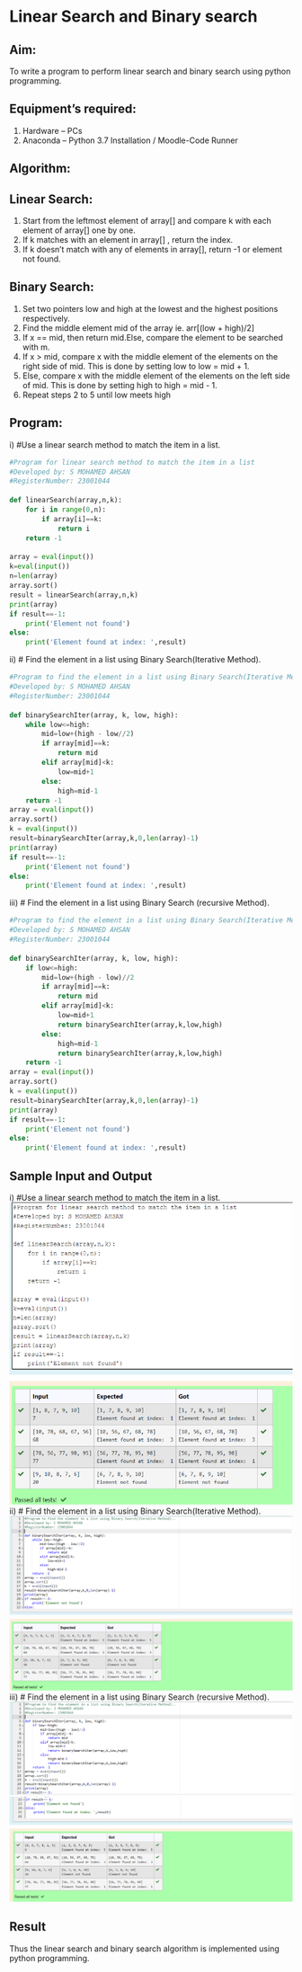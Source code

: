 # Linear Search and Binary search
## Aim:
To write a program to perform linear search and binary search using python programming.
## Equipment’s required:
1.	Hardware – PCs
2.	Anaconda – Python 3.7 Installation / Moodle-Code Runner
## Algorithm:
## Linear Search:
1.	Start from the leftmost element of array[] and compare k with each element of array[] one by one.
2.	If k matches with an element in array[] , return the index.
3.	If k doesn’t match with any of elements in array[], return -1 or element not found.
## Binary Search:
1.	Set two pointers low and high at the lowest and the highest positions respectively.
2.	Find the middle element mid of the array ie. arr[(low + high)/2]
3.	If x == mid, then return mid.Else, compare the element to be searched with m.
4.	If x > mid, compare x with the middle element of the elements on the right side of mid. This is done by setting low to low = mid + 1.
5.	Else, compare x with the middle element of the elements on the left side of mid. This is done by setting high to high = mid - 1.
6.	Repeat steps 2 to 5 until low meets high
## Program:
i)	#Use a linear search method to match the item in a list.
```Python
#Program for linear search method to match the item in a list
#Developed by: S MOHAMED AHSAN
#RegisterNumber: 23001044

def linearSearch(array,n,k):
    for i in range(0,n):
        if array[i]==k:
            return i
    return -1
    
array = eval(input())
k=eval(input())
n=len(array)
array.sort()
result = linearSearch(array,n,k)
print(array)
if result==-1:
    print('Element not found')
else:
    print('Element found at index: ',result)
```
ii)	# Find the element in a list using Binary Search(Iterative Method).
```Python
#Program to find the element in a list using Binary Search(Iterative Method)..
#Developed by: S MOHAMED AHSAN
#RegisterNumber: 23001044

def binarySearchIter(array, k, low, high):
    while low<=high:
        mid=low+(high - low//2)
        if array[mid]==k:
            return mid
        elif array[mid]<k:
            low=mid+1
        else:
            high=mid-1
    return -1
array = eval(input())
array.sort()
k = eval(input())
result=binarySearchIter(array,k,0,len(array)-1)
print(array)
if result==-1:
    print('Element not found')
else:
    print('Element found at index: ',result)
```
iii)	# Find the element in a list using Binary Search (recursive Method).
```Python
#Program to find the element in a list using Binary Search(Iterative Method)..
#Developed by: S MOHAMED AHSAN
#RegisterNumber: 23001044

def binarySearchIter(array, k, low, high):
    if low<=high:
        mid=low+(high - low)//2
        if array[mid]==k:
            return mid
        elif array[mid]<k:
            low=mid+1
            return binarySearchIter(array,k,low,high)
        else:
            high=mid-1
            return binarySearchIter(array,k,low,high)
    return -1
array = eval(input())
array.sort()
k = eval(input())
result=binarySearchIter(array,k,0,len(array)-1)
print(array)
if result==-1:
    print('Element not found')
else:
    print('Element found at index: ',result)
```
## Sample Input and Output
i)	#Use a linear search method to match the item in a list.
![new](/new.png)
ii)	# Find the element in a list using Binary Search(Iterative Method).
![bs](bs.png)
iii)	# Find the element in a list using Binary Search (recursive Method).
![bsr](/bsr.png)
![bsrr](/bsrr.png)
## Result
Thus the linear search and binary search algorithm is implemented using python programming.